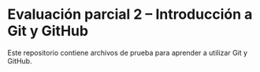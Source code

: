 # Evaluación parcial 2 – Introducción a Git y GitHub
Este repositorio contiene archivos de prueba para aprender a utilizar Git y GitHub.